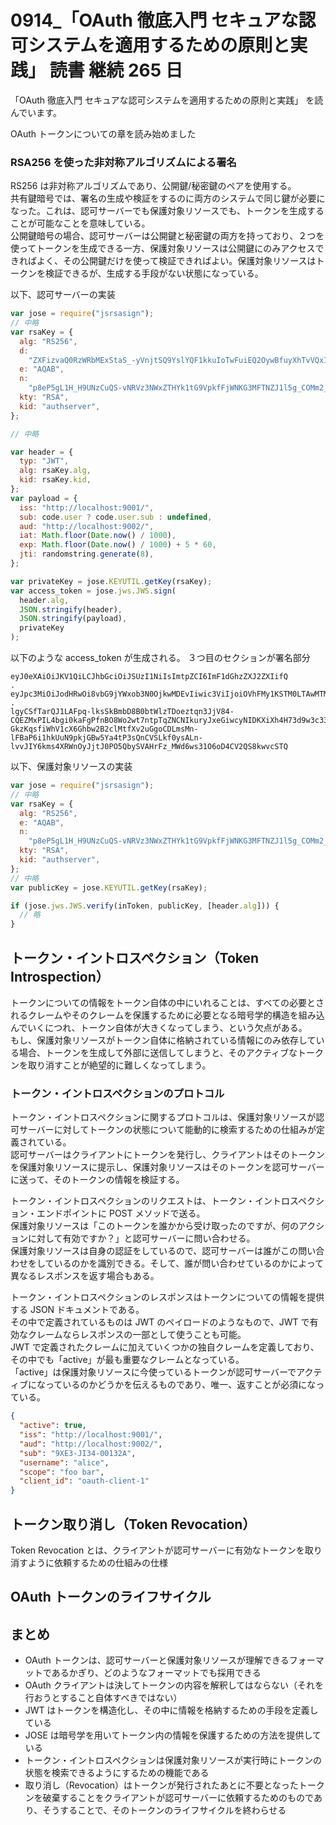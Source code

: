 # 0914\_「OAuth 徹底入門 セキュアな認可システムを適用するための原則と実践」 読書 継続 265 日

「OAuth 徹底入門 セキュアな認可システムを適用するための原則と実践」 を読んでいます。

OAuth トークンについての章を読み始めました

### RSA256 を使った非対称アルゴリズムによる署名

RS256 は非対称アルゴリズムであり、公開鍵/秘密鍵のペアを使用する。  
共有鍵暗号では、署名の生成や検証をするのに両方のシステムで同じ鍵が必要になった。これは、認可サーバーでも保護対象リソースでも、トークンを生成することが可能なことを意味している。  
公開鍵暗号の場合、認可サーバーは公開鍵と秘密鍵の両方を持っており、２つを使ってトークンを生成できる一方、保護対象リソースは公開鍵にのみアクセスできればよく、その公開鍵だけを使って検証できればよい。保護対象リソースはトークンを検証できるが、生成する手段がない状態になっている。

以下、認可サーバーの実装

```javascript
var jose = require("jsrsasign");
// 中略
var rsaKey = {
  alg: "RS256",
  d:
    "ZXFizvaQ0RzWRbMExStaS_-yVnjtSQ9YslYQF1kkuIoTwFuiEQ2OywBfuyXhTvVQxIiJqPNnUyZR6kXAhyj__wS_Px1EH8zv7BHVt1N5TjJGlubt1dhAFCZQmgz0D-PfmATdf6KLL4HIijGrE8iYOPYIPF_FL8ddaxx5rsziRRnkRMX_fIHxuSQVCe401hSS3QBZOgwVdWEb1JuODT7KUk7xPpMTw5RYCeUoCYTRQ_KO8_NQMURi3GLvbgQGQgk7fmDcug3MwutmWbpe58GoSCkmExUS0U-KEkHtFiC8L6fN2jXh1whPeRCa9eoIK8nsIY05gnLKxXTn5-aPQzSy6Q", // 秘密鍵
  e: "AQAB",
  n:
    "p8eP5gL1H_H9UNzCuQS-vNRVz3NWxZTHYk1tG9VpkfFjWNKG3MFTNZJ1l5g_COMm2_2i_YhQNH8MJ_nQ4exKMXrWJB4tyVZohovUxfw-eLgu1XQ8oYcVYW8ym6Um-BkqwwWL6CXZ70X81YyIMrnsGTyTV6M8gBPun8g2L8KbDbXR1lDfOOWiZ2ss1CRLrmNM-GRp3Gj-ECG7_3Nx9n_s5to2ZtwJ1GS1maGjrSZ9GRAYLrHhndrL_8ie_9DS2T-ML7QNQtNkg2RvLv4f0dpjRYI23djxVtAylYK4oiT_uEMgSkc4dxwKwGuBxSO0g9JOobgfy0--FUHHYtRi0dOFZw", // 公開鍵
  kty: "RSA",
  kid: "authserver",
};

// 中略

var header = {
  typ: "JWT",
  alg: rsaKey.alg,
  kid: rsaKey.kid,
};
var payload = {
  iss: "http://localhost:9001/",
  sub: code.user ? code.user.sub : undefined,
  aud: "http://localhost:9002/",
  iat: Math.floor(Date.now() / 1000),
  exp: Math.floor(Date.now() / 1000) + 5 * 60,
  jti: randomstring.generate(8),
};

var privateKey = jose.KEYUTIL.getKey(rsaKey);
var access_token = jose.jws.JWS.sign(
  header.alg,
  JSON.stringify(header),
  JSON.stringify(payload),
  privateKey
);
```

以下のような access_token が生成される。
３つ目のセクションが署名部分

```text
eyJ0eXAiOiJKV1QiLCJhbGciOiJSUzI1NiIsImtpZCI6ImF1dGhzZXJ2ZXIifQ
.
eyJpc3MiOiJodHRwOi8vbG9jYWxob3N0OjkwMDEvIiwic3ViIjoiOVhFMy1KSTM0LTAwMTMyQSIsImF1ZCI6Imh0dHA6Ly9sb2NhbGhvc3Q6OTAwMi8iLCJpYXQiOjE2MzE1Njc0NDgsImV4cCI6MTYzMTU2Nzc0OCwianRpIjoiemVBRWo0YTkifQ
.
lgyCSfTarQJ1LAFpq-lksSkBmbD8B0btWlzTDoeztqn3JjV84-CQEZMxPIL4bgi0kaFgPfnBO8Wo2wt7ntpTqZNCNIkuryJxeGiwcyNIDKXiXh4H73d9w3c33Wlnevb6xlP4E4M0XjERmtZnsB0S9yEipu4NgfZxyGaKJBgoHNcUVlwA1Qa65hJlMzoKGzzRJU-GkzKqsfiWhV1cX6Ghbw2B2clMtfXv2uGgoCDLmsMn-lFBaP6i1hkUuN9pkjGBw5Ya4tP3sQnCVSLkf0ysALn-lvvJIY6kms4XRWnOyJjtJ0PO5QbySVAHrFz_MWd6ws31O6oD4CV2QS8kwvcSTQ
```

以下、保護対象リソースの実装

```javascript
var jose = require("jsrsasign");
// 中略
var rsaKey = {
  alg: "RS256",
  e: "AQAB",
  n:
    "p8eP5gL1H_H9UNzCuQS-vNRVz3NWxZTHYk1tG9VpkfFjWNKG3MFTNZJ1l5g_COMm2_2i_YhQNH8MJ_nQ4exKMXrWJB4tyVZohovUxfw-eLgu1XQ8oYcVYW8ym6Um-BkqwwWL6CXZ70X81YyIMrnsGTyTV6M8gBPun8g2L8KbDbXR1lDfOOWiZ2ss1CRLrmNM-GRp3Gj-ECG7_3Nx9n_s5to2ZtwJ1GS1maGjrSZ9GRAYLrHhndrL_8ie_9DS2T-ML7QNQtNkg2RvLv4f0dpjRYI23djxVtAylYK4oiT_uEMgSkc4dxwKwGuBxSO0g9JOobgfy0--FUHHYtRi0dOFZw", // 公開鍵
  kty: "RSA",
  kid: "authserver",
};
// 中略
var publicKey = jose.KEYUTIL.getKey(rsaKey);

if (jose.jws.JWS.verify(inToken, publicKey, [header.alg])) {
  // 略
}
```

## トークン・イントロスペクション（Token Introspection）

トークンについての情報をトークン自体の中にいれることは、すべての必要とされるクレームやそのクレームを保護するために必要となる暗号学的構造を組み込んでいくにつれ、トークン自体が大きくなってしまう、という欠点がある。  
もし、保護対象リソースがトークン自体に格納されている情報にのみ依存している場合、トークンを生成して外部に送信してしまうと、そのアクティブなトークンを取り消すことが絶望的に難しくなってしまう。

### トークン・イントロスペクションのプロトコル

トークン・イントロスペクションに関するプロトコルは、保護対象リソースが認可サーバーに対してトークンの状態について能動的に検索するための仕組みが定義されている。  
認可サーバーはクライアントにトークンを発行し、クライアントはそのトークンを保護対象リソースに提示し、保護対象リソースはそのトークンを認可サーバーに送って、そのトークンの情報を検証する。

トークン・イントロスペクションのリクエストは、トークン・イントロスペクション・エンドポイントに POST メソッドで送る。  
保護対象リソースは「このトークンを誰かから受け取ったのですが、何のアクションに対して有効ですか？」と認可サーバーに問い合わせる。  
保護対象リソースは自身の認証をしているので、認可サーバーは誰がこの問い合わせをしているのかを識別できる。そして、誰が問い合わせているのかによって異なるレスポンスを返す場合もある。

トークン・イントロスペクションのレスポンスはトークンについての情報を提供する JSON ドキュメントである。  
その中で定義されているものは JWT のペイロードのようなもので、JWT で有効なクレームならレスポンスの一部として使うことも可能。  
JWT で定義されたクレームに加えていくつかの独自クレームを定義しており、その中でも「active」が最も重要なクレームとなっている。  
「active」は保護対象リソースに今使っているトークンが認可サーバーでアクティブになっているのかどうかを伝えるものであり、唯一、返すことが必須になっている。

```json
{
  "active": true,
  "iss": "http://localhost:9001/",
  "aud": "http://localhost:9002/",
  "sub": "9XE3-JI34-00132A",
  "username": "alice",
  "scope": "foo bar",
  "client_id": "oauth-client-1"
}
```

## トークン取り消し（Token Revocation）

Token Revocation とは、クライアントが認可サーバーに有効なトークンを取り消すように依頼するための仕組みの仕様

## OAuth トークンのライフサイクル

## まとめ

- OAuth トークンは、認可サーバーと保護対象リソースが理解できるフォーマットであるかぎり、どのようなフォーマットでも採用できる
- OAuth クライアントは決してトークンの内容を解釈してはならない（それを行おうとすること自体すべきではない）
- JWT はトークンを構造化し、その中に情報を格納するための手段を定義している
- JOSE は暗号学を用いてトークン内の情報を保護するための方法を提供している
- トークン・イントロスペクションは保護対象リソースが実行時にトークンの状態を検索できるようにするための機能である
- 取り消し（Revocation）はトークンが発行されたあとに不要となったトークンを破棄することをクライアントが認可サーバーに依頼するためのものであり、そうすることで、そのトークンのライフサイクルを終わらせる

